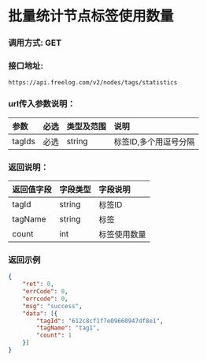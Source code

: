 # 批量统计节点标签使用数量



### 调用方式: GET



### 接口地址:

```
https://api.freelog.com/v2/nodes/tags/statistics
```



### url传入参数说明：

| 参数 | 必选 | 类型及范围 | 说明 |
| :--- | :--- | :--- | :--- |
|tagIds | 必选 | string | 标签ID,多个用逗号分隔 |



### 返回说明：

| 返回值字段 | 字段类型 | 字段说明 |
| :--- | :--- | :--- |
| tagId | string | 标签ID |
| tagName | string | 标签 |
| count | int | 标签使用数量 |



### 返回示例

```json
{
	"ret": 0,
	"errCode": 0,
	"errcode": 0,
	"msg": "success",
	"data": [{
		"tagId": "612c8cf1f7e09660947df8e1",
		"tagName": "tag1",
		"count": 1
	}]
}
```
